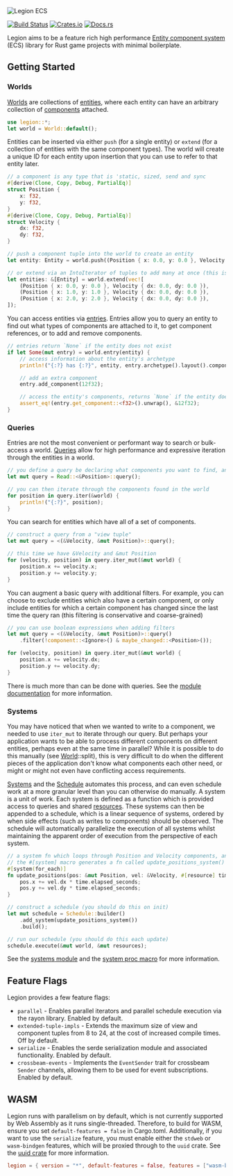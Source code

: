 <img src="docs/book/splash.png" alt="Legion ECS" />

[![Build Status][build_img]][build_lnk] [![Crates.io][crates_img]][crates_lnk] [![Docs.rs][doc_img]][doc_lnk]

[build_img]: https://github.com/TomGillen/legion/workflows/CI/badge.svg
[build_lnk]: https://github.com/TomGillen/legion/actions
[crates_img]: https://img.shields.io/crates/v/legion.svg
[crates_lnk]: https://crates.io/crates/legion
[doc_img]: https://docs.rs/legion/badge.svg
[doc_lnk]: https://docs.rs/legion

Legion aims to be a feature rich high performance [Entity component system](https://en.wikipedia.org/wiki/Entity_component_system) (ECS) library for Rust game projects with minimal boilerplate.

## Getting Started

### Worlds

[Worlds](https://docs.rs/legion/latest/legion/world/struct.World.html) are collections of [entities](https://docs.rs/legion/latest/legion/entity/struct.Entity.html), where each entity can have an arbitrary collection of [components](https://docs.rs/legion/latest/legion/storage/component/trait.Component.html) attached.

```rust
use legion::*;
let world = World::default();
```

Entities can be inserted via either `push` (for a single entity) or `extend` (for a collection of entities with the same component types). The world will create a unique ID for each entity upon insertion that you can use to refer to that entity later.

```rust
// a component is any type that is 'static, sized, send and sync
#[derive(Clone, Copy, Debug, PartialEq)]
struct Position {
    x: f32,
    y: f32,
}
#[derive(Clone, Copy, Debug, PartialEq)]
struct Velocity {
    dx: f32,
    dy: f32,
}

// push a component tuple into the world to create an entity
let entity: Entity = world.push((Position { x: 0.0, y: 0.0 }, Velocity { dx: 0.0, dy: 0.0 }));

// or extend via an IntoIterator of tuples to add many at once (this is faster)
let entities: &[Entity] = world.extend(vec![
    (Position { x: 0.0, y: 0.0 }, Velocity { dx: 0.0, dy: 0.0 }),
    (Position { x: 1.0, y: 1.0 }, Velocity { dx: 0.0, dy: 0.0 }),
    (Position { x: 2.0, y: 2.0 }, Velocity { dx: 0.0, dy: 0.0 }),
]);
```

You can access entities via [entries](https://docs.rs/legion/latest/legion/entry/index.html). Entries allow you to query an entity to find out what types of components are attached to it, to get component references, or to add and remove components.

```rust
// entries return `None` if the entity does not exist
if let Some(mut entry) = world.entry(entity) {
    // access information about the entity's archetype
    println!("{:?} has {:?}", entity, entry.archetype().layout().component_types());

    // add an extra component
    entry.add_component(12f32);

    // access the entity's components, returns `None` if the entity does not have the component
    assert_eq!(entry.get_component::<f32>().unwrap(), &12f32);
}
```

### Queries

Entries are not the most convenient or performant way to search or bulk-access a world. [Queries](https://docs.rs/legion/latest/legion/query/index.html) allow for high performance and expressive iteration through the entities in a world.

```rust
// you define a query be declaring what components you want to find, and how you will access them
let mut query = Read::<&Position>::query();

// you can then iterate through the components found in the world
for position in query.iter(&world) {
    println!("{:?}", position);
}
```

You can search for entities which have all of a set of components.

```rust
// construct a query from a "view tuple"
let mut query = <(&Velocity, &mut Position)>::query();

// this time we have &Velocity and &mut Position
for (velocity, position) in query.iter_mut(&mut world) {
    position.x += velocity.x;
    position.y += velocity.y;
}
```

You can augment a basic query with additional filters. For example, you can choose to exclude entities which also have a certain component, or only include entities for which a certain component has changed since the last time the query ran (this filtering is conservative and coarse-grained)

```rust
// you can use boolean expressions when adding filters
let mut query = <(&Velocity, &mut Position)>::query()
    .filter(!component::<Ignore>() & maybe_changed::<Position>());

for (velocity, position) in query.iter_mut(&mut world) {
    position.x += velocity.dx;
    position.y += velocity.dy;
}
```

There is much more than can be done with queries. See the [module documentation](https://docs.rs/legion/latest/legion/query/index.html) for more information.

### Systems

You may have noticed that when we wanted to write to a component, we needed to use `iter_mut` to iterate through our query. But perhaps your application wants to be able to process different components on different entities, perhaps even at the same time in parallel? While it is possible to do this manually (see [World](https://docs.rs/legion/latest/legion/world/struct.World.html)::split), this is very difficult to do when the different pieces of the application don't know what components each other need, or might or might not even have conflicting access requirements.

[Systems](https://docs.rs/legion/latest/legion/systems/system/index.html) and the [Schedule](https://docs.rs/legion/latest/legion/systems/schedule/struct.Schedule.html) automates this process, and can even schedule work at a more granular level than you can otherwise do manually. A system is a unit of work. Each system is defined as a function which is provided access to queries and shared [resources](https://docs.rs/legion/latest/legion/struct.Resources.html). These systems can then be appended to a schedule, which is a linear sequence of systems, ordered by when side effects (such as writes to components) should be observed. The schedule will automatically parallelize the execution of all systems whilst maintaining the apparent order of execution from the perspective of each system.

```rust
// a system fn which loops through Position and Velocity components, and reads the Time shared resource
// the #[system] macro generates a fn called update_positions_system() which will construct our system
#[system(for_each)]
fn update_positions(pos: &mut Position, vel: &Velocity, #[resource] time: &Time) {
    pos.x += vel.dx * time.elapsed_seconds;
    pos.y += vel.dy * time.elapsed_seconds;
}

// construct a schedule (you should do this on init)
let mut schedule = Schedule::builder()
    .add_system(update_positions_system())
    .build();

// run our schedule (you should do this each update)
schedule.execute(&mut world, &mut resources);
```

See the [systems module](https://docs.rs/legion/latest/legion/systems/index.html) and the [system proc macro](https://docs.rs/legion/latest/legion/attr.system.html) for more information.

## Feature Flags

Legion provides a few feature flags:  

* `parallel` - Enables parallel iterators and parallel schedule execution via the rayon library. Enabled by default.
* `extended-tuple-impls` - Extends the maximum size of view and component tuples from 8 to 24, at the cost of increased compile times. Off by default.
* `serialize` - Enables the serde serialization module and associated functionality. Enabled by default.
* `crossbeam-events` - Implements the `EventSender` trait for crossbeam `Sender` channels, allowing them to be used for event subscriptions. Enabled by default.

## WASM

Legion runs with parallelism on by default, which is not currently supported by Web Assembly as it runs single-threaded. Therefore, to build for WASM, ensure you set `default-features = false` in Cargo.toml. Additionally, if you want to use the `serialize` feature, you must enable either the `stdweb` or `wasm-bindgen` features, which will be proxied through to the `uuid` crate. See the [uuid crate](https://github.com/uuid-rs/uuid#dependencies) for more information.

```toml
legion = { version = "*", default-features = false, features = ["wasm-bindgen"] }
```
